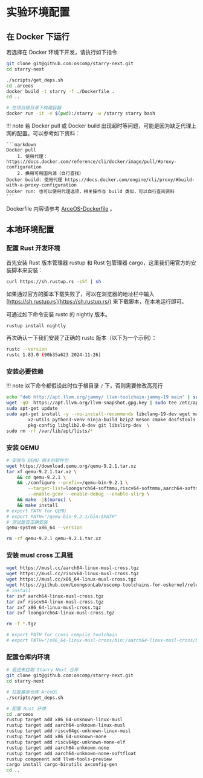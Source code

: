 # 实验环境配置

## 在 Docker 下运行

若选择在 Docker 环境下开发，请执行如下指令

```bash
git clone git@github.com:oscomp/starry-next.git
cd starry-next

./scripts/get_deps.sh
cd .arceos
docker build -t starry -f ./Dockerfile .
cd ..

# 在项目根目录下构建容器
docker run -it -v $(pwd):/starry -w /starry starry bash
```

!!! note
    若 Docker pull 或 Docker build 出现超时等问题，可能是因为缺乏代理上网的配置。可以参考如下资料：
    
    ```markdown
    Docker pull
        1. 使用代理：https://docs.docker.com/reference/cli/docker/image/pull/#proxy-configuration
        2. 换用可用国内源（自行查找）
    Docker build: 使用代理 https://docs.docker.com/engine/cli/proxy/#build-with-a-proxy-configuration
    Docker run: 也可以使用代理选项，相关操作与 build 类似，可以自行查阅资料
    ```

Dockerfile 内容请参考 [ArceOS-Dockerfile](https://github.com/oscomp/arceos/blob/main/Dockerfile) 。


## 本地环境配置

### 配置 Rust 开发环境

首先安装 Rust 版本管理器 rustup 和 Rust 包管理器 cargo，这里我们用官方的安装脚本来安装：

```bash
curl https://sh.rustup.rs -sSf | sh
```

如果通过官方的脚本下载失败了，可以在浏览器的地址栏中输入 [https://sh.rustup.rs](https://sh.rustup.rs/) 来下载脚本，在本地运行即可。


可通过如下命令安装 rustc 的 nightly 版本。

```bash
rustup install nightly
```

再次确认一下我们安装了正确的 rustc 版本（以下为一个示例）：

```bash
rustc --version
rustc 1.83.0 (90b35a623 2024-11-26)
```

### 安装必要依赖

!!! note
    以下命令都假设此时位于根目录 `/` 下，否则需要修改高亮行

```bash
echo "deb http://apt.llvm.org/jammy/ llvm-toolchain-jammy-19 main" | sudo tee -a /etc/apt/sources.list
wget -qO- https://apt.llvm.org/llvm-snapshot.gpg.key | sudo tee /etc/apt/trusted.gpg.d/apt.llvm.org.asc
sudo apt-get update
sudo apt-get install -y --no-install-recommends libclang-19-dev wget make python3 \
        xz-utils python3-venv ninja-build bzip2 meson cmake dosfstools build-essential \
        pkg-config libglib2.0-dev git libslirp-dev  \
sudo rm -rf /var/lib/apt/lists/*
```

### 安装 QEMU

```bash hl_lines="5 11"
# 安装与 QEMU 相关的软件包
wget https://download.qemu.org/qemu-9.2.1.tar.xz
tar xf qemu-9.2.1.tar.xz \
    && cd qemu-9.2.1 \
    && ./configure --prefix=/qemu-bin-9.2.1 \
        --target-list=loongarch64-softmmu,riscv64-softmmu,aarch64-softmmu,x86_64-softmmu,loongarch64-linux-user,riscv64-linux-user,aarch64-linux-user,x86_64-linux-user \
        --enable-gcov --enable-debug --enable-slirp \
    && make -j$(nproc) \
    && make install
# export PATH for QEMU
# export PATH="/qemu-bin-9.2.1/bin:$PATH"
# 测试是否正确安装
qemu-system-x86_64 --version

rm -rf qemu-9.2.1 qemu-9.2.1.tar.xz
```

### 安装 musl cross 工具链

```bash hl_lines="14"
wget https://musl.cc/aarch64-linux-musl-cross.tgz
wget https://musl.cc/riscv64-linux-musl-cross.tgz
wget https://musl.cc/x86_64-linux-musl-cross.tgz
wget https://github.com/LoongsonLab/oscomp-toolchains-for-oskernel/releases/download/loongarch64-linux-musl-cross-gcc-13.2.0/loongarch64-linux-musl-cross.tgz
# install
tar zxf aarch64-linux-musl-cross.tgz
tar zxf riscv64-linux-musl-cross.tgz
tar zxf x86_64-linux-musl-cross.tgz
tar zxf loongarch64-linux-musl-cross.tgz

rm -f *.tgz

# export PATH for cross compile toolchain
# export PATH="/x86_64-linux-musl-cross/bin:/aarch64-linux-musl-cross/bin:/riscv64-linux-musl-cross/bin:/loongarch64-linux-musl-cross/bin:$PATH"
```

### 配置仓库内环境

```bash
# 若还未拉取 Starry Next 仓库
git clone git@github.com:oscomp/starry-next.git
cd starry-next

# 拉取基座仓库 ArceOS
./scripts/get_deps.sh

# 配置 Rust 环境
cd .arceos
rustup target add x86_64-unknown-linux-musl
rustup target add aarch64-unknown-linux-musl
rustup target add riscv64gc-unknown-linux-musl
rustup target add x86_64-unknown-none  
rustup target add riscv64gc-unknown-none-elf
rustup target add aarch64-unknown-none
rustup target add aarch64-unknown-none-softfloat
rustup component add llvm-tools-preview
cargo install cargo-binutils axconfig-gen
cd ..
```
